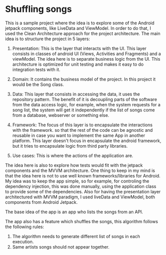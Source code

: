 # Shuffling songs
This is a sample project where the idea is to explore some of the Android jetpack components, like LiveData and ViewModel.
In order to do that, I used the Clean Architecture approach for the project architecture. The main idea is to structure the project in 5 layers:
1. Presentation: This is the layer that interacts with the UI. This layer consists in classes of android UI (Views, Activities and Fragments) and a viewModel. The idea here is to separate business logic from the UI. This architecture is optimized for unit testing and makes it easy to do integration tests with it.

2. Domain: It contains the business model of the project. In this project it would be the Song class.

3. Data: This layer that consists in accessing the data, it uses the repository pattern. The benefit of it is decoupling parts of the software from the data access logic, for example, when the system requests for a song list, the system will get it independently if the list of songs come from a database, webserver or something else.

4. Framework: The focus of this layer is to encapsulate the interactions with the framework. so that the rest of the code can be agnostic and reusable in case you want to implement the same App in another platform.
This layer doesn't focus in encapsulate the android framework, but it tries to encapsulate logic from third party libraries.

5. Use cases: This is where the actions of the application are.

The idea here is also to explore how tests would fit with the jetpack components and the MVVM architecture.
One thing to keep in my mind is that the idea here is not to use well known frameworks/libraries for Android. My idea was to keep the app simple, so for example, for controling the dependency injection, this was done manually, using the application class to provide some of the dependencies.
Also for having the presentation layer architectured with MVVM paradigm, I used liveData and ViewModel, both components from Android Jetpack.

The base idea of the app is an app who lists the songs from an API.

The app also has a feature which shuffles the songs, this algorithm follows the following rules:
1) The algorithm needs to generate different list of songs in each execution.
2) Same artists songs should not appear together.

